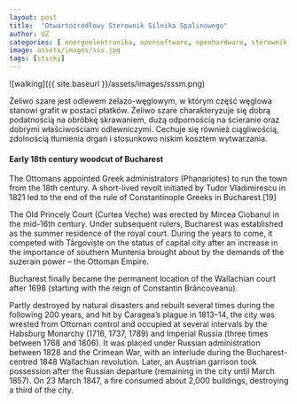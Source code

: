 ```yaml
---
layout: post
title:  "Otwartoźródłowy Sterownik Silnika Spalinowego"
author: UZ
categories: [ energoelektronika, opensoftware, openhardware, sterownik silnika spalinowego, tuning, kogeneracja, agregat prądotwórczy, sport motorowy ]
image: assets/images/sss.jpg
tags: [sticky]
---
```


![walking]({{ site.baseurl }}/assets/images/sssm.png)

Żeliwo szare jest odlewem żelazo-węglowym, w którym część węglowa stanowi grafit  w postaci płatków. Żeliwo szare charakteryzuje się dobrą podatnością na obróbkę skrawaniem, dużą odpornością na ścieranie oraz dobrymi właściwościami odlewniczymi. Cechuje się również ciągliwością, zdolnością tłumienia drgań i stosunkowo niskim kosztem wytwarzania.

#### Early 18th century woodcut of Bucharest

The Ottomans appointed Greek administrators (Phanariotes) to run the town from the 18th century. A short-lived revolt initiated by Tudor Vladimirescu in 1821 led to the end of the rule of Constantinople Greeks in Bucharest.[19]

The Old Princely Court (Curtea Veche) was erected by Mircea Ciobanul in the mid-16th century. Under subsequent rulers, Bucharest was established as the summer residence of the royal court. During the years to come, it competed with Târgoviște on the status of capital city after an increase in the importance of southern Muntenia brought about by the demands of the suzerain power – the Ottoman Empire.

Bucharest finally became the permanent location of the Wallachian court after 1698 (starting with the reign of Constantin Brâncoveanu).

Partly destroyed by natural disasters and rebuilt several times during the following 200 years, and hit by Caragea’s plague in 1813–14, the city was wrested from Ottoman control and occupied at several intervals by the Habsburg Monarchy (1716, 1737, 1789) and Imperial Russia (three times between 1768 and 1806). It was placed under Russian administration between 1828 and the Crimean War, with an interlude during the Bucharest-centred 1848 Wallachian revolution. Later, an Austrian garrison took possession after the Russian departure (remaining in the city until March 1857). On 23 March 1847, a fire consumed about 2,000 buildings, destroying a third of the city.
